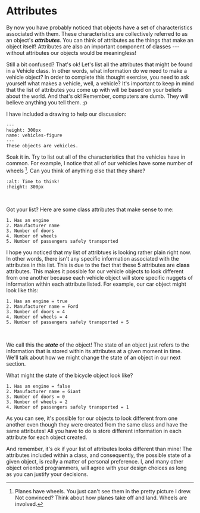 Attributes
==========

By now you have probably noticed that objects have a set of characteristics associated with them. These characteristics are collectively referred to as an object's <b><i>attributes</i></b>. You can think of attributes as the things that make an object itself! Attributes are also an important component of classes --- without attributes our objects
would be meaningless!

Still a bit confused? That's ok! Let's list all the attributes that might be found in a Vehicle class. In other words, what information do we need to make a vehicle object? In order to complete this thought exercise, you need to ask yourself what makes a vehicle, well, a vehicle? It's important to keep in mind that the list of attributes you come up with will
be based on your beliefs about the world. And that's ok! Remember, computers are dumb. They will believe anything you tell them. ;p

 I have included a drawing to help our discussion:

```{figure} Vehicles.png
---
height: 300px
name: vehicles-figure
---
These objects are vehicles.
```
Soak it in. Try to list out all of the characteristics that the vehicles have in common. For example, I notice that all of our vehicles have some number of wheels [^*].
Can you think of anything else that they share?
<br>

```{image} https://media.giphy.com/media/DfSXiR60W9MVq/giphy.gif
:alt: Time to think!
:height: 300px
```
<br>

Got your list? Here are some class attributes that make sense to me:

```{admonition} My Class Attributes
1. Has an engine
2. Manufacturer name
3. Number of doors
4. Number of wheels
5. Number of passengers safely transported
```

I hope you noticed that my list of attribtues is looking rather plain right now. In other words, there isn't any specific information associated with the attributes in this list. This is due to the fact that these 5 attributes are <b>class</b> attributes. This makes it possible for our vehicle objects to look different from one another because each vehicle object will store specific nuggets of information within each attribute listed. For example, our car object might look like this:

```{admonition} Car Object
1. Has an engine = true
2. Manufacturer name = Ford
3. Number of doors = 4
4. Number of wheels = 4
5. Number of passengers safely transported = 5
```

<br>

We call this the <b><i>state</i></b> of the object! The state of an object just refers to the information that is stored within its attributes at a given moment in time. We'll talk about how we might change the state of an object in our next section.

What might the state of the bicycle object look like?

```{admonition} State of Bicycle Object
1. Has an engine = false
2. Manufacturer name = Giant
3. Number of doors = 0
3. Number of wheels = 2
4. Number of passengers safely transported = 1
```

As you can see, it's possible for our objects to look different from one another even though they were created from the same class and have the same attributes! All you have to do is store different information in each attribute for each object created.

And remember, it's ok if your list of attributes looks different than mine! The attributes included within a class, and consequently, the possible state of a given object, is really a matter of personal preference. I, and many other object oriented programmers, will agree with your design choices as long as you can justify your decisions.

[^*]: Planes have wheels. You just can't see them in the pretty picture I drew. Not convinced? Think about how planes take off and land. Wheels are involved.
